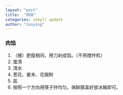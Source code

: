 ```yaml
---
layout: "post"
title:  "肉馅"
categories: jekyll update
author: "Junying"
---
```

### 肉馅
1. （猪）肥瘦相间，用刀剁成馅。（不用搅拌机）
2. 蛋清
3. 清水
4. 葱花、姜末、花椒粉
5. 盐
6. 按照一个方向用筷子拌均匀，保鲜膜盖好放冰箱即可。
